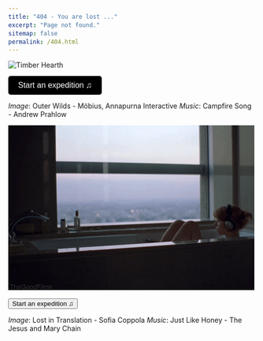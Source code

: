```yaml
---
title: "404 - You are lost ..."
excerpt: "Page not found."
sitemap: false
permalink: /404.html
---
```


![Timber Hearth](../files/misc/outer.gif)

<button onclick="document.getElementById('audioPlayer').play()" 
        style="background-color:rgb(0, 0, 0); color: white; border: none; padding: 10px 20px; font-size: 16px; border-radius: 5px; cursor: pointer;">
    Start an expedition ♫
</button>

<audio id="audioPlayer" loop>
  <source src="/files/misc/campfire_song.mp3" type="audio/mpeg">
</audio>

*Image*: Outer Wilds - Möbius, Annapurna Interactive
*Music*: Campfire Song - Andrew Prahlow

<!-- //////////////// -->

![Tokyo](../files/misc/lost_in_translation.gif)

<button onclick="document.getElementById('audioPlayer').play()">Start an expedition ♫</button>
<audio id="audioPlayer" loop>
  <source src="/files/misc/campfire_song.mp3" type="audio/mpeg">
</audio>

*Image*: Lost in Translation - Sofia Coppola
*Music*: Just Like Honey - The Jesus and Mary Chain

<!--

<div class="tenor-gif-embed" data-postid="8603926" data-share-method="host" data-aspect-ratio="1.90476" data-width="100%"><a href="https://tenor.com/view/lost-in-translation-lost-in-translation-gifs-scarlet-johansson-bill-murray-midlife-crisis-gif-8603926">Midlife Crisis GIF</a>from <a href="https://tenor.com/search/lost+in+translation-gifs">Lost In Translation GIFs</a></div> <script type="text/javascript" async src="https://tenor.com/embed.js"></script>

OUTER WILDS GIF


  ]; -->